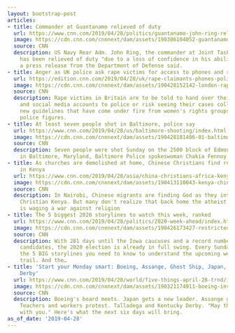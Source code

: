 ```yaml
---
layout: bootstrap-post
articles:
- title: Commander at Guantanamo relieved of duty
  url: https://www.cnn.com/2019/04/28/politics/guantanamo-john-ring-relieved-of-duty/index.html
  image: https://cdn.cnn.com/cnnnext/dam/assets/190306104052-guantanamo-bay-super-tease.jpg
  source: CNN
  description: US Navy Rear Adm. John Ring, the commander at Joint Task Force - Guantanamo,
    has been relieved of duty "due to a loss of confidence in his ability to command,"
    a press release from the Department of Defense said.
- title: Anger as UK police ask rape victims for access to phones and social media
  url: https://edition.cnn.com/2019/04/28/uk/rape-claimants-phones-police-gbr-intl/index.html
  image: https://cdn.cnn.com/cnnnext/dam/assets/190428152142-london-rape-law-protest-super-tease.jpg
  source: CNN
  description: Rape victims in Britain are to be told to hand over their mobile phones
    and social media accounts to police or risk seeing their cases collapse, under
    new guidelines that have come under fire from women's rights groups and senior
    police figures.
- title: At least seven people shot in Baltimore, police say
  url: https://www.cnn.com/2019/04/28/us/baltimore-shooting/index.html
  image: https://cdn.cnn.com/cnnnext/dam/assets/190428181406-01-baltimore-church-shooting-0428-super-tease.jpg
  source: CNN
  description: Seven people were shot Sunday on the 2500 block of Edmondson Avenue
    in Baltimore, Maryland, Baltimore Police spokeswoman Chakia Fennoy said.
- title: As churches are demolished at home, Chinese Christians find religious freedom
    in Kenya
  url: https://www.cnn.com/2019/04/28/asia/china-christians-africa-kenya-intl/index.html
  image: https://cdn.cnn.com/cnnnext/dam/assets/190413110043-kenya-china-wedding-super-tease.jpg
  source: CNN
  description: In Nairobi, Chinese migrants are finding God as they integrate in highly
    Christian Kenya. But many don't realize that back home the atheist Communist Party
    is waging a war against religion
- title: The 5 biggest 2020 storylines to watch this week, ranked
  url: https://www.cnn.com/2019/04/28/politics/2020-week-ahead/index.html
  image: https://cdn.cnn.com/cnnnext/dam/assets/190426173427-restricted-20190428-the-point-beto-cutout-super-tease.jpg
  source: CNN
  description: With 281 days until the Iowa caucuses and a record number of Democratic
    candidates, the 2020 election is already in full swing. Every Sunday, I will highlight
    the 5 BIG storylines you need to know to understand the upcoming week on the campaign
    trail. And the…
- title: 'Start your Monday smart: Boeing, Assange, Ghost Ship, Japan, teachers, Kentucky
    Derby'
  url: https://www.cnn.com/2019/04/28/world/five-things-april-28-trnd/index.html
  image: https://cdn.cnn.com/cnnnext/dam/assets/190321174911-boeing-investigation-super-tease.jpg
  source: CNN
  description: Boeing's board meets. Japan gets a new leader. Assange goes to court.
    Teachers and workers protest. Talladega and Kentucky Derby. "May the Fourth be
    with you." Here's what the next six days will bring.
as_of_date: '2019-04-28'
---
```


